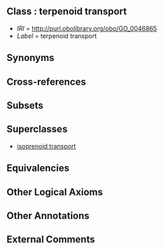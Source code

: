 
## Class : terpenoid transport

 * *IRI* = http://purl.obolibrary.org/obo/GO_0046865
 * *Label* = terpenoid transport

## Synonyms


## Cross-references


## Subsets


## Superclasses

 * [isoprenoid transport](../../GO/64/GO_0046864.md)

## Equivalencies


## Other Logical Axioms


## Other Annotations


## External Comments

